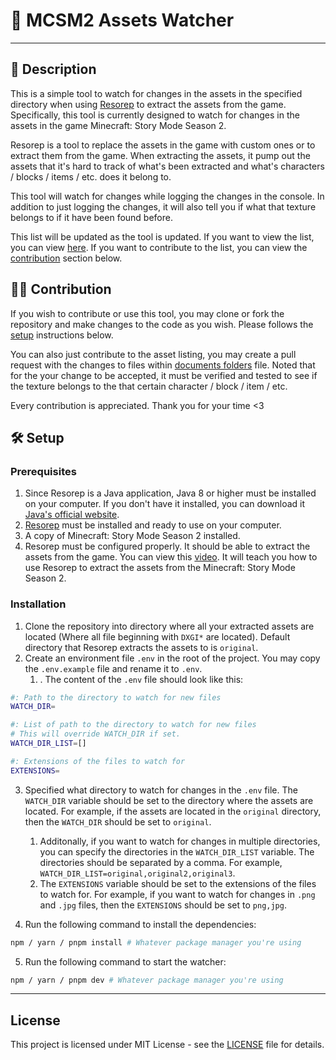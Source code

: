 # 🧰 MCSM2 Assets Watcher
---
## 🧾 Description
This is a simple tool to watch for changes in the assets in the specified directory when using [Resorep](https://www.undertow.club/downloads/resorep.1254/) to extract the assets from the game. Specifically, this tool is currently designed to watch for changes in the assets in the game Minecraft: Story Mode Season 2.

Resorep is a tool to replace the assets in the game with custom ones or to extract them from the game. When extracting the assets, it pump out the assets that it's hard to track of what's been extracted and what's characters / blocks / items / etc. does it belong to.

This tool will watch for changes while logging the changes in the console. In addition to just logging the changes, it will also tell you if what that texture belongs to if it have been found before.

This list will be updated as the tool is updated. If you want to view the list, you can view [here](/docs/ep1-asset-listing.md). If you want to contribute to the list, you can view the [contribution](#contribution) section below.

## 👨‍🔧 Contribution

If you wish to contribute or use this tool, you may clone or fork the repository and make changes to the code as you wish. Please follows the [setup](#setup) instructions below.

You can also just contribute to the asset listing, you may create a pull request with the changes to files within [documents folders](/docs) file. Noted that for the your change to be accepted, it must be verified and tested to see if the texture belongs to the that certain character / block / item / etc.

Every contribution is appreciated. Thank you for your time <3

## 🛠️ Setup

### Prerequisites

1. Since Resorep is a Java application, Java 8 or higher must be installed on your computer. If you don't have it installed, you can download it [Java's official website](https://www.oracle.com/java/technologies/javase-jdk11-downloads.html).
2. [Resorep](https://www.undertow.club/downloads/resorep.1254/) must be installed and ready to use on your computer.
3. A copy of Minecraft: Story Mode Season 2 installed.
4. Resorep must be configured properly. It should be able to extract the assets from the game. You can view this [video](https://www.youtube.com/watch?v=3JZ_D3ELwOQ). It will teach you how to use Resorep to extract the assets from the Minecraft: Story Mode Season 2.

### Installation
1. Clone the repository into directory where all your extracted assets are located (Where all file beginning with `DXGI*` are located). Default directory that Resorep extracts the assets to is `original`.
2. Create an environment file `.env` in the root of the project. You may copy the `.env.example` file and rename it to `.env`.
   1. . The content of the `.env` file should look like this:
```bash
#: Path to the directory to watch for new files
WATCH_DIR=

#: List of path to the directory to watch for new files
# This will override WATCH_DIR if set.
WATCH_DIR_LIST=[]

#: Extensions of the files to watch for
EXTENSIONS=
```

3. Specified what directory to watch for changes in the `.env` file. The `WATCH_DIR` variable should be set to the directory where the assets are located. For example, if the assets are located in the `original` directory, then the `WATCH_DIR` should be set to `original`.
   1. Additonally, if you want to watch for changes in multiple directories, you can specify the directories in the `WATCH_DIR_LIST` variable. The directories should be separated by a comma. For example, `WATCH_DIR_LIST=original,original2,original3`.
   2. The `EXTENSIONS` variable should be set to the extensions of the files to watch for. For example, if you want to watch for changes in `.png` and `.jpg` files, then the `EXTENSIONS` should be set to `png,jpg`.

4. Run the following command to install the dependencies:
```bash
npm / yarn / pnpm install # Whatever package manager you're using
```

5. Run the following command to start the watcher:
```bash
npm / yarn / pnpm dev # Whatever package manager you're using
```

---

## License
This project is licensed under MIT License - see the [LICENSE](LICENSE) file for details.
